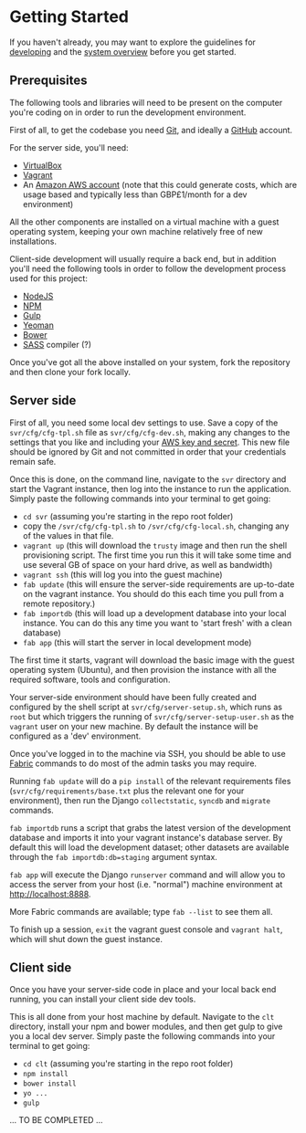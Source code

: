 # Getting Started

If you haven't already, you may want to explore the guidelines for [developing](./DEVELOPING.md) and the [system overview](./SYSTEM.md) before you get started.

## Prerequisites

The following tools and libraries will need to be present on the computer you're coding on in order to run the development environment.

First of all, to get the codebase you need [Git](http://git-scm.com/), and ideally a [GitHub](https://github.com) account.

For the server side, you'll need:

- [VirtualBox](https://www.virtualbox.org/)
- [Vagrant](https://www.vagrantup.com/)
- An [Amazon AWS account](http://aws.amazon.com/) (note that this could generate costs, which are usage based and typically less than GBP£1/month for a dev environment)

All the other components are installed on a virtual machine with a guest operating system, keeping your own machine relatively free of new installations.

Client-side development will usually require a back end, but in addition you'll need the following tools in order to follow the development process used for this project:

- [NodeJS](http://nodejs.org/)
- [NPM](https://www.npmjs.com/)
- [Gulp](http://gulpjs.com/)
- [Yeoman](http://yeoman.io/)
- [Bower](http://bower.io/)
- [SASS](http://sass-lang.com/) compiler (?)

Once you've got all the above installed on your system, fork the repository and then clone your fork locally.

## Server side

First of all, you need some local dev settings to use. Save a copy of the `svr/cfg/cfg-tpl.sh` file as `svr/cfg/cfg-dev.sh`, making any changes to the settings that you like and including your [AWS key and secret](http://docs.aws.amazon.com/AWSSimpleQueueService/latest/SQSGettingStartedGuide/AWSCredentials.html). This new file should be ignored by Git and not committed in order that your credentials remain safe.

Once this is done, on the command line, navigate to the `svr` directory and start the Vagrant instance, then log into the instance to run the application. Simply paste the following commands into your terminal to get going:

- `cd svr` (assuming you're starting in the repo root folder)
- copy the `/svr/cfg/cfg-tpl.sh` to `/svr/cfg/cfg-local.sh`, changing any of the values in that file.
- `vagrant up` (this will download the `trusty` image and then run the shell provisioning script. The first time you run this it will take some time and use several GB of space on your hard drive, as well as bandwidth)
- `vagrant ssh` (this will log you into the guest machine)
- `fab update` (this will ensure the server-side requirements are up-to-date on the vagrant instance. You should do this each time you pull from a remote repository.)
- `fab importdb` (this will load up a development database into your local instance. You can do this any time you want to 'start fresh' with a clean database)
- `fab app` (this will start the server in local development mode)

The first time it starts, vagrant will download the basic image with the guest operating system (Ubuntu), and then provision the instance with all the required software, tools and configuration.

Your server-side environment should have been fully created and configured by the shell script at `svr/cfg/server-setup.sh`, which runs as `root` but which triggers the running of `svr/cfg/server-setup-user.sh` as the `vagrant` user on your new machine. By default the instance will be configured as a 'dev' environment.

Once you've logged in to the machine via SSH, you should be able to use [Fabric](http://www.fabfile.org/) commands to do most of the admin tasks you may require.

Running `fab update` will do a `pip install` of the relevant requirements files (`svr/cfg/requirements/base.txt` plus the relevant one for your environment), then run the Django `collectstatic`, `syncdb` and `migrate` commands.

`fab importdb` runs a script that grabs the latest version of the development database and imports it into your vagrant instance's database server. By default this will load the development dataset; other datasets are available through the `fab importdb:db=staging` argument syntax.

`fab app` will execute the Django `runserver` command and will allow you to access the server from your host (i.e. "normal") machine environment at [http://localhost:8888](http://localhost:8888).

More Fabric commands are available; type `fab --list` to see them all.

To finish up a session, `exit` the vagrant guest console and `vagrant halt`, which will shut down the guest instance.

## Client side

Once you have your server-side code in place and your local back end running, you can install your client side dev tools.

This is all done from your host machine by default. Navigate to the `clt` directory, install your npm and bower modules, and then get gulp to give you a local dev server. Simply paste the following commands into your terminal to get going:

- `cd clt` (assuming you're starting in the repo root folder)
- `npm install`
- `bower install`
- `yo ...`
- `gulp`

... TO BE COMPLETED ...